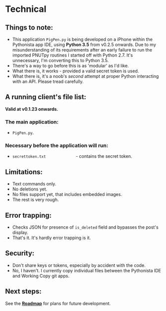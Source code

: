 # Technical

## Things to note:
* This application `PigPen.py` is being developed on a iPhone within the Pythonista app IDE, using **Python 3.5** from v0.2.5 onwards.  Due to my misunderstanding of its requirements after an early failure to run the imported PNUTpy routines I started off with Python 2.7. It's unnecessary, I'm converting this to Python 3.5.
* There's a way to go before this is as 'modular' as I'd like.
* What there is, it works - provided a valid secret token is used.
* What there is, it's a noob's *second* attempt at proper Python interacting with an API.  Please tread carefully.

## A running client's file list:
**Valid at v0.1.23 onwards.**
### The main application:
* `PigPen.py`.
### Necessary before the application will run:
* `secrettoken.txt             ` - contains the secret token.

## Limitations:
* Text commands only.
* No deletions yet.
* No files support yet, that includes embedded images.
* The rest is very rough.

## Error trapping:
* Checks JSON for presence of `is_deleted` field and bypasses the post's display.
* That's it.  It's hardly error trapping is it.

## Security:
* Don't share keys or tokens, especially by accident with the code.
* No, I haven't.  I currently copy individual files between the Pythonista IDE and Working Copy git apps.

## Next steps:
See the **[Roadmap](/docs/90-roadmap)** for plans for future development.
